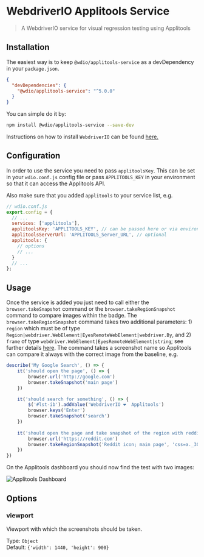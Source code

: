 WebdriverIO Applitools Service
==============================

> A WebdriverIO service for visual regression testing using Applitools

## Installation

The easiest way is to keep `@wdio/applitools-service` as a devDependency in your `package.json`.

```json
{
  "devDependencies": {
    "@wdio/applitools-service": "^5.0.0"
  }
}
```

You can simple do it by:

```bash
npm install @wdio/applitools-service --save-dev
```

Instructions on how to install `WebdriverIO` can be found [here.](https://webdriver.io/docs/gettingstarted.html)

## Configuration

In order to use the service you need to pass `applitoolsKey`. This can be set in your `wdio.conf.js` config file or pass `APPLITOOLS_KEY` in your environment so that it can access the Applitools API. 

Also make sure that you added `applitools` to your service list, e.g.

```js
// wdio.conf.js
export.config = {
  // ...
  services: ['applitools'],
  applitoolsKey: 'APPLITOOLS_KEY', // can be passed here or via environment
  applitoolsServerUrl: 'APPLITOOLS_Server_URL', // optional
  applitools: {
    // options
    // ...
  }
  // ...
};
```

## Usage

Once the service is added you just need to call either the `browser.takeSnapshot` command or the `browser.takeRegionSnapshot` command to compare images within the badge. The `browser.takeRegionSnapshot` command takes two additional parameters: 1) `region` which must be of type `Region|webdriver.WebElement|EyesRemoteWebElement|webdriver.By`, and 2) `frame` of type `webdriver.WebElement|EyesRemoteWebElement|string`; see further details [here](https://applitools.com/docs/api/eyes-sdk/classes-gen/class_target/method-target-region-selenium-javascript.html). The command takes a screenshot name so Applitools can compare it always with the correct image from the baseline, e.g.

```js
describe('My Google Search', () => {
    it('should open the page', () => {
        browser.url('http://google.com')
        browser.takeSnapshot('main page')
    })

    it('should search for something', () => {
        $('#lst-ib').addValue('WebdriverIO ❤️  Applitools')
        browser.keys('Enter')
        browser.takeSnapshot('search')
    })
    
    it('should open the page and take snapshot of the region with reddit icon in upper left', () => {
        browser.url('https://reddit.com')
        browser.takeRegionSnapshot('Reddit icon; main page', 'css=a._30BbATRhFv3V83DHNDjJAO', null)
    })
})
```

On the Applitools dashboard you should now find the test with two images:

![Applitools Dashboard](/img/applitools.png "Applitools Dashboard")

## Options

### viewport
Viewport with which the screenshots should be taken.

Type: `Object`<br>
Default: `{'width': 1440, 'height': 900}`
